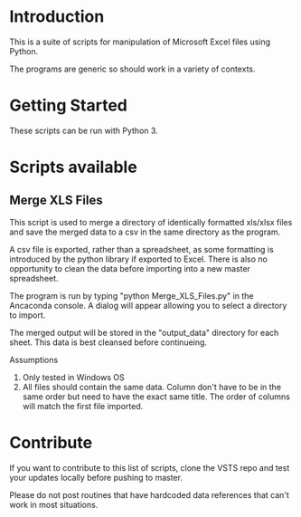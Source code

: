 # Introduction 

This is a suite of scripts for manipulation of Microsoft Excel files using Python.

The programs are generic so should work in a variety of contexts. 

# Getting Started

These scripts can be run with Python 3.

# Scripts available

## Merge XLS Files

This script is used to merge a directory of identically formatted xls/xlsx files and save the merged data to a csv in the same directory as the program.

A csv file is exported, rather than a spreadsheet, as some formatting is introduced by the python library if exported to Excel. There is also no opportunity to clean the data before importing into a new master spreadsheet.

The program is run by typing "python Merge_XLS_Files.py" in the Ancaconda console. A dialog will appear allowing you to select a directory to import.

The merged output will be stored in the "output_data" directory for each sheet. This data is best cleansed before continueing.

Assumptions
1.	Only tested in Windows OS
2.	All files should contain the same data. Column don't have to be in the same order but need to have the exact same title. The order of columns will match the first file imported.

# Contribute

If you want to contribute to this list of scripts, clone the VSTS repo and test your updates locally before pushing to master.

Please do not post routines that have hardcoded data references that can't work in most situations.

